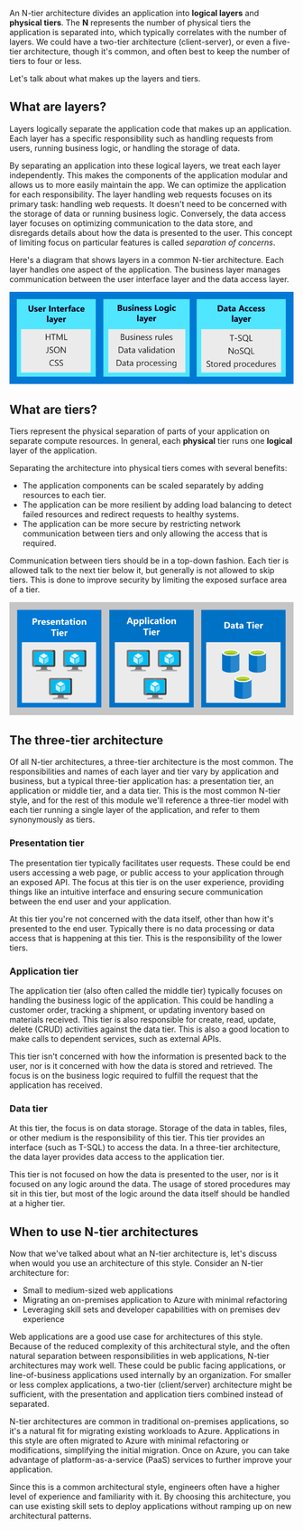 An N-tier architecture divides an application into **logical layers** and **physical tiers**. The **N** represents the number of physical tiers the application is separated into, which typically correlates with the number of layers. We could have a two-tier architecture (client-server), or even a five-tier architecture, though it's common, and often best to keep the number of tiers to four or less. 

Let's talk about what makes up the layers and tiers.

## What are layers?

Layers logically separate the application code that makes up an application. Each layer has a specific responsibility such as handling requests from users, running business logic, or handling the storage of data.

By separating an application into these logical layers, we treat each layer independently. This makes the components of the application modular and allows us to more easily maintain the app. We can optimize the application for each responsibility. The layer handling web requests focuses on its primary task: handling web requests. It doesn't need to be concerned with the storage of data or running business logic. Conversely, the data access layer focuses on optimizing communication to the data store, and disregards details about how the data is presented to the user. This concept of limiting focus on particular features is called *separation of concerns*.

Here's a diagram that shows layers in a common N-tier architecture. Each layer handles one aspect of the application. The business layer manages communication between the user interface layer and the data access layer.

![Visualization of layers](../media/2-layers.svg)

## What are tiers?

Tiers represent the physical separation of parts of your application on separate compute resources. In general, each **physical** tier runs one **logical** layer of the application.

Separating the architecture into physical tiers comes with several benefits:

- The application components can be scaled separately by adding resources to each tier.
- The application can be more resilient by adding load balancing to detect failed resources and redirect requests to healthy systems.
- The application can be more secure by restricting network communication between tiers and only allowing the access that is required.

Communication between tiers should be in a top-down fashion. Each tier is allowed talk to the next tier below it, but generally is not allowed to skip tiers. This is done to improve security by limiting the exposed surface area of a tier.

![Visualization of tiers](../media/2-tiers.svg)

## The three-tier architecture


Of all N-tier architectures, a three-tier architecture is the most common. The responsibilities and names of each layer and tier vary by application and business, but a typical three-tier application has: a presentation tier, an application or middle tier, and a data tier. This is the most common N-tier style, and for the rest of this module we'll reference a three-tier model with each tier running a single layer of the application, and refer to them synonymously as tiers.

### Presentation tier

The presentation tier typically facilitates user requests. These could be end users accessing a web page, or public access to your application through an exposed API. The focus at this tier is on the user experience, providing things like an intuitive interface and ensuring secure communication between the end user and your application.

At this tier you're not concerned with the data itself, other than how it's presented to the end user. Typically there is no data processing or data access that is happening at this tier. This is the responsibility of the lower tiers.

### Application tier

The application tier (also often called the middle tier) typically focuses on handling the business logic of the application. This could be handling a customer order, tracking a shipment, or updating inventory based on materials received. This tier is also responsible for create, read, update, delete (CRUD) activities against the data tier. This is also a good location to make calls to dependent services, such as external APIs. 

This tier isn't concerned with how the information is presented back to the user, nor is it concerned with how the data is stored and retrieved. The focus is on the business logic required to fulfill the request that the application has received.

### Data tier

At this tier, the focus is on data storage. Storage of the data in tables, files, or other medium is the responsibility of this tier. This tier provides an interface (such as T-SQL) to access the data. In a three-tier architecture, the data layer provides data access to the application tier.

This tier is not focused on how the data is presented to the user, nor is it focused on any logic around the data. The usage of stored procedures may sit in this tier, but most of the logic around the data itself should be handled at a higher tier.

## When to use N-tier architectures

Now that we've talked about what an N-tier architecture is, let's discuss when would you use an architecture of this style. Consider an N-tier architecture for:

- Small to medium-sized web applications
- Migrating an on-premises application to Azure with minimal refactoring
- Leveraging skill sets and developer capabilities with on premises dev experience

Web applications are a good use case for architectures of this style. Because of the reduced complexity of this architectural style, and the often natural separation between responsibilities in web applications, N-tier architectures may work well. These could be public facing applications, or line-of-business applications used internally by an organization. For smaller or less complex applications, a two-tier (client/server) architecture might be sufficient, with the presentation and application tiers combined instead of separated.

N-tier architectures are common in traditional on-premises applications, so it's a natural fit for migrating existing workloads to Azure. Applications in this style are often migrated to Azure with minimal refactoring or modifications, simplifying the initial migration. Once on Azure, you can take advantage of platform-as-a-service (PaaS) services to further improve your application.

Since this is a common architectural style, engineers often have a higher level of experience and familiarity with it. By choosing this architecture, you can use  existing skill sets to deploy applications without ramping up on new architectural patterns. 